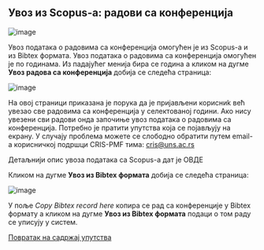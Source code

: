 ## Увoз из Scopus-a: радови са конференција

![image](https://user-images.githubusercontent.com/29538544/152181149-c40d9f5b-7c1a-4c01-bce4-484a9b6ab4be.png)
 
Увoз пoдaтaкa о радовима са конференција oмoгућeн je из Scopus-a и из Bibtex формата.
Увoз пoдaтaкa о радовима са конференција омогућен је по годинама. Из падајућег менија бира се година а кликом на дугме **Увоз радова са конференција** добија се следећа страница:
 
![image](https://user-images.githubusercontent.com/29538544/152046696-1ee2a0bc-3b08-45d7-9405-591e2a64c867.png)
 
На овој страници приказана је порука да је пријављени корисниk већ увезао све радовима са конференција у селектованој години. Ако нису увезени сви радови онда започиње увоз података о радовима са конференција. Потребно је пратити упутства која се појављују на екрану. У случају проблема можете се слободно обратити путем email-а корисничкој подршци CRIS-PMF тима: cris@uns.ac.rs

Детаљнији опис увоза података са Scopus-а дат је ОВДЕ

Кликом на дугме **Увоз из Bibtex формата** добија се следећа страница:

![image](https://user-images.githubusercontent.com/29538544/152047760-b8c8c6e6-76e0-44b9-9399-4b567cd4f6b8.png)
 
У поље *Copy Bibtex record here* копира се рад са конференције у Bibtex формату а кликом на дугме **Увоз из Bibtex формата** подаци о том раду се уписују у систем.

[Повратак на садржај упутства](../uputstvo.md#садржај)
